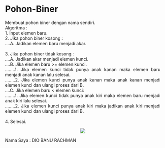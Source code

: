 # Pohon-Biner

<p align="justify">Membuat pohon biner dengan nama sendiri.</br>
Algoritma :</br>
1.	Input elemen baru.</br>
2.	Jika pohon biner kosong :</br>
....A.	Jadikan elemen baru menjadi akar.</br>
</br>
3.	Jika pohon biner tidak kosong :</br>
....A.	Jadikan akar menjadi elemen kunci.</br>
....B.	Jika elemen baru >= elemen kunci.</br>
........1.	Jika elemen kunci tidak punya anak kanan maka elemen baru menjadi anak kanan lalu selesai.</br>
........2.	Jika elemen kunci punya anak kanan maka anak kanan menjadi elemen kunci dan ulangi proses dari B.</br>
....C.	Jika elemen baru < elemen kunci:</br>
........1.	Jika elemen kunci tidak punya anak kiri maka elemen baru menjadi anak kiri lalu selesai.</br>
........2.	Jika elemen kunci punya anak kiri maka jadikan anak kiri menjadi elemen kunci dan ulangi proses dari B.</br>
</br>
4.  Selesai. 
</p>

<p align="center">
  <img src="https://github.com/dioob/Pohon-Biner/blob/master/Screenshot_510.png">
</p>

<p align="justify">Nama Saya : DIO BANU RACHMAN </p>
